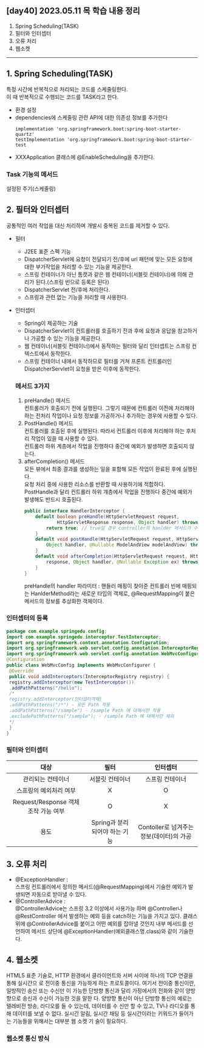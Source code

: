 ## [day40] 2023.05.11 목 학습 내용 정리
1. Spring Scheduling(TASK)
2. 필터와 인터셉터
3. 오류 처리
4. 웹소켓
---
## 1. Spring Scheduling(TASK)  
특정 시간에 반복적으로 처리되는 코드를 스케줄링한다.  
이 때 반복적으로 수행되는 코드를 TASK라고 한다.  

- 환경 설정
 - dependencies에 스케줄링 관련 API에 대한 의존성 정보를 추가한다
    ```
    implementation 'org.springframework.boot:spring-boot-starter-quartz'
    testImplementation 'org.springframework.boot:spring-boot-starter-test
    ```
- XXXApplication 클래스에 @EnableScheduling을 추가한다.  

### Task 기능의 메서드  
설정된 주기(스케줄링)

## 2. 필터와 인터셉터  
공통적인 여러 작업을 대신 처리하며 개발시 중복된 코드를 제거할 수 있다.  

- 필터  
    - J2EE 표준 스펙 기능
    - DispatcherServlet에 요청이 전달되기 전/후에 url 패턴에 맞는 모든 요청에 대한 부가작업을 처리할 수 있는 기능을 제공한다.  
    - 스프링 컨테이너가 아닌 톰캣과 같은 웹 컨테이너(서블릿 컨테이너)에 의해 관리가 된다.(스프링 빈으로 등록은 된다)
    - DispatcherServlet 전/후에 처리한다.
    - 스프링과 관련 없는 기능을 처리할 때 사용한다.

- 인터셉터
    - Spring이 제공하는 기술
    - DispatcherServlet이 컨트롤러를 호출하기 전과 후에 요청과 응답을 참고하거나 가공할 수 있는 기능을 제공한다. 
    - 웹 컨테이너(서블릿 컨테이너)에서 동작하는 필터와 달리 인터셉트는 스프링 컨텍스트에서 동작한다.
    - 스프링 컨테이너 내에서 동작하므로 필터를 거쳐 프론트 컨트롤러인 DispatcherServlet이 요청을 받은 이후에 동작한다.

    ### 메서드 3가지
    1. preHandle() 메서드  
    컨트롤러가 호출되기 전에 실행된다. 그렇기 때문에 컨트롤러 이전에 처리해야 하는 전처리 작업이나 요청 정보를 가공하거나 추가하는 경우에 사용할 수 있다.  
    2. PostHandle() 메서드  
    컨트롤러를 호출된 후에 실행된다. 따라서 컨트롤러 이후에 처리해야 하는 후처리 작업이 있을 때 사용할 수 있다.  
    컨트롤러 하위 계층에서 작업을 진행하다 중간에 예외가 발생하면 호출되지 않는다.
    3. afterCompletion() 메서드  
    모든 뷰에서 최종 결과를 생성하는 일을 포함해 모든 작업이 완료된 후에 실행된다.  
    요청 처리 중에 사용한 리소스를 반환할 때 사용하기에 적합하다.  
    PostHandle과 달리 컨트롤러 하위 걔층에서 작업을 진행하다 중간에 예외가 발생해도 반드시 호출된다.  
        ```java
        public interface HandlerInterceptor {
            default boolean preHandle(HttpServletRequest request, 
                    HttpServletResponse response, Object handler) throws Exception { 
                return true; // true일 경우 controller의 hanlder 메서드가 수행된다.
            }
            default void postHandle(HttpServletRequest request, HttpServletResponse response, 
                Object handler, @Nullable ModelAndView modelAndView) throws Exception {
            }
            default void afterCompletion(HttpServletRequest request, HttpServletResponse 
                response, Object handler, @Nullable Exception ex) throws Exception {
            }
        }
        ```
        preHandle의 handler 파라미터 : 핸들러 매핑이 찾아준 컨트롤러 빈에 매핑되는 HanlderMethod라는 새로운 타입의 객체로, @RequestMapping이 붙은 메서드의 정보를 추상화한 객체이다.

### 인터셉터의 등록  
```java
package com.example.springedu.config;
import com.example.springedu.interceptor.TestInterceptor;
import org.springframework.context.annotation.Configuration;
import org.springframework.web.servlet.config.annotation.InterceptorRegistry;
import org.springframework.web.servlet.config.annotation.WebMvcConfigurer;
@Configuration
public class WebMvcConfig implements WebMvcConfigurer {
 @Override
 public void addInterceptors(InterceptorRegistry registry) {
 registry.addInterceptor(new TestInterceptor())
 .addPathPatterns("/hello");
 /*
 registry.addInterceptor(인터셉터객체)
 .addPathPatterns("/*") - 모든 Path 적용
 .addPathPatterns("/sample") - /sample Path 에 대해서만 적용
 .excludePathPatterns("/sample"); - /sample Path 에 대해서만 제외
 */
 }
}
```

### 필터와 인터셉터
|대상|필터|인터셉터|
|:---:|:---:|:---:|
|관리되는 컨테이너|서블릿 컨테이너|스프링 컨테이너|
|스프링의 예외처리 여부|X|O|
|Request/Response 객체 조작 가능 여부|O|X|
|용도|Spring과 분리되어야 하는 기능|Contoller로 넘겨주는 정보(데이터)의 가공|

## 3. 오류 처리  
 - @ExceptionHandler :  
 스프링 컨트롤러에서 정의한 메서드(@RequestMapping)에서 기술한 예외가 발생되면 자동으로 받아낼 수 있다. 
 - @ControllerAdvice :  
 @ControllerAdvice는 스프링 3.2 이상에서 사용가능 하며 @Controller나 
@RestController 에서 발생하는 예외 등을 catch하는 기능을 가지고 있다. 클래스 위에
@ControllerAdvice를 붙이고 어떤 예외를 잡아낼 것인지 내부 메서드를 선언하여 메서드 상단에
@ExceptionHandler(예외클래스명.class)와 같이 기술한다. 

## 4. 웹소켓
HTML5 표준 기술로, HTTP 환경에서 클라이언트와 서버 사이에 하나의 TCP 연결을 통해 실시간으
로 전이중 통신을 가능하게 하는 프로토콜이다. 여기서 전이중 통신이란, 일방적인 송신 또는 수신만
이 가능한 단방향 통신과 달리 가정에서의 전화와 같이 양방향으로 송신과 수신이 가능한 것을 말한
다. 양방향 통신이 아닌 단방향 통신의 예로는 텔레비전 방송, 라디오를 들 수 있는데, 데이터를 수
신만 할 수 있고, TV나 라디오를 통해 데이터를 보낼 수 없다.
실시간 알림, 실시간 채팅 등 실시간이라는 키워드가 들어가는 기능들을 위해서는 대부분 웹 소켓 기
술이 필요하다.

### 웹소켓 통신 방식


